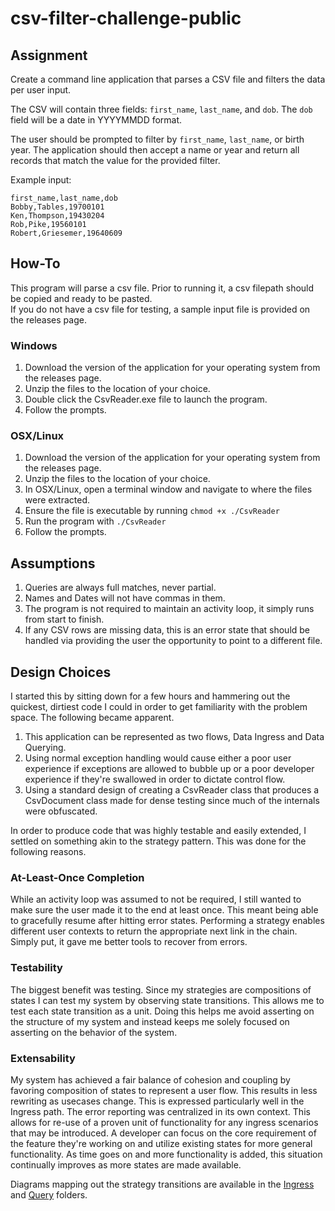 # csv-filter-challenge-public

## Assignment
Create a command line application that parses a CSV file and filters the data per user input.

The CSV will contain three fields: `first_name`, `last_name`, and `dob`. The `dob` field will be a date in YYYYMMDD format.

The user should be prompted to filter by `first_name`, `last_name`, or birth year. The application should then accept a name or year and return all records that match the value for the provided filter. 

Example input:
```
first_name,last_name,dob
Bobby,Tables,19700101
Ken,Thompson,19430204
Rob,Pike,19560101
Robert,Griesemer,19640609
```

## How-To

This program will parse a csv file. Prior to running it, a csv filepath should be copied and ready to be pasted.  
If you do not have a csv file for testing, a sample input file is provided on the releases page.  

### Windows

1. Download the version of the application for your operating system from the releases page.
2. Unzip the files to the location of your choice.
3. Double click the CsvReader.exe file to launch the program.
4. Follow the prompts.

### OSX/Linux

1. Download the version of the application for your operating system from the releases page.
2. Unzip the files to the location of your choice.
3. In OSX/Linux, open a terminal window and navigate to where the files were extracted.
5. Ensure the file is executable by running `chmod +x ./CsvReader`
6. Run the program with `./CsvReader`
7. Follow the prompts.

## Assumptions

1. Queries are always full matches, never partial.
2. Names and Dates will not have commas in them.
3. The program is not required to maintain an activity loop, it simply runs from start to finish.
4. If any CSV rows are missing data, this is an error state that should be handled via providing the user the opportunity to point to a different file.

## Design Choices

I started this by sitting down for a few hours and hammering out the quickest, dirtiest code I could in order to get familiarity with the problem space.
The following became apparent.

1. This application can be represented as two flows, Data Ingress and Data Querying.
2. Using normal exception handling would cause either a poor user experience if exceptions are allowed to bubble up or a poor developer experience if they're swallowed in order to dictate control flow.
3. Using a standard design of creating a CsvReader class that produces a CsvDocument class made for dense testing since much of the internals were obfuscated.

In order to produce code that was highly testable and easily extended, I settled on something akin to the strategy pattern. This was done for the following reasons.

### At-Least-Once Completion
While an activity loop was assumed to not be required, I still wanted to make sure the user made it to the end at least once. This meant being able to gracefully resume after hitting error states. Performing a strategy enables different user contexts to return the appropriate next link in the chain. Simply put, it gave me better tools to recover from errors.

### Testability
The biggest benefit was testing. Since my strategies are compositions of states I can test my system by observing state transitions. This allows me to test each state transition as a unit. Doing this helps me avoid asserting on the structure of my system and instead keeps me solely focused on asserting on the behavior of the system.

### Extensability
My system has achieved a fair balance of cohesion and coupling by favoring composition of states to represent a user flow. This results in less rewriting as usecases change. This is expressed particularly well in the Ingress path. The error reporting was centralized in its own context. This allows for re-use of a proven unit of functionality for any ingress scenarios that may be introduced. A developer can focus on the core requirement of the feature they're working on and utilize existing states for more general functionality. As time goes on and more functionality is added, this situation continually improves as more states are made available.


Diagrams mapping out the strategy transitions are available in the [Ingress](CsvReader/Ingress/README.md) and [Query](/CsvReader/Query/README.md) folders.

